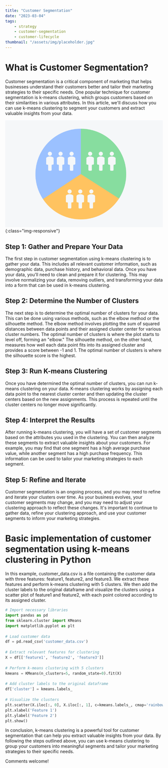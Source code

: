 ```yaml
---
title: "Customer Segmentation"
date: "2023-03-04"
tags:
    - strategy
    - customer-segmentation
    - customer-lifecycle
thumbnail: "/assets/img/placeholder.jpg"
---
```

# What is Customer Segmentation?
Customer segmentation is a critical component of marketing that helps businesses understand their customers better and tailor their marketing strategies to their specific needs. One popular technique for customer segmentation is k-means clustering, which groups customers based on their similarities in various attributes. In this article, we'll discuss how you can use k-means clustering to segment your customers and extract valuable insights from your data.

![customer-segmentation](/assets/img/customer-journey/customer-segmentation.png){:class="img-responsive"}

## Step 1: Gather and Prepare Your Data
The first step in customer segmentation using k-means clustering is to gather your data. This includes all relevant customer information, such as demographic data, purchase history, and behavioral data. Once you have your data, you'll need to clean and prepare it for clustering. This may involve normalizing your data, removing outliers, and transforming your data into a form that can be used in k-means clustering.

## Step 2: Determine the Number of Clusters
The next step is to determine the optimal number of clusters for your data. This can be done using various methods, such as the elbow method or the silhouette method. The elbow method involves plotting the sum of squared distances between data points and their assigned cluster center for various cluster numbers. The optimal number of clusters is where the plot starts to level off, forming an "elbow." The silhouette method, on the other hand, measures how well each data point fits into its assigned cluster and provides a score between -1 and 1. The optimal number of clusters is where the silhouette score is the highest.

## Step 3: Run K-means Clustering
Once you have determined the optimal number of clusters, you can run k-means clustering on your data. K-means clustering works by assigning each data point to the nearest cluster center and then updating the cluster centers based on the new assignments. This process is repeated until the cluster centers no longer move significantly.

## Step 4: Interpret the Results
After running k-means clustering, you will have a set of customer segments based on the attributes you used in the clustering. You can then analyze these segments to extract valuable insights about your customers. For example, you may find that one segment has a high average purchase value, while another segment has a high purchase frequency. This information can be used to tailor your marketing strategies to each segment.

## Step 5: Refine and Iterate
Customer segmentation is an ongoing process, and you may need to refine and iterate your clusters over time. As your business evolves, your customer segments may change, and you may need to adjust your clustering approach to reflect these changes. It's important to continue to gather data, refine your clustering approach, and use your customer segments to inform your marketing strategies.

# Basic implementation of customer segmentation using k-means clustering in Python
In this example, customer_data.csv is a file containing the customer data with three features: feature1, feature2, and feature3. We extract these features and perform k-means clustering with 5 clusters. We then add the cluster labels to the original dataframe and visualize the clusters using a scatter plot of feature1 and feature2, with each point colored according to its assigned cluster.

```python
# Import necessary libraries
import pandas as pd
from sklearn.cluster import KMeans
import matplotlib.pyplot as plt

# Load customer data
df = pd.read_csv('customer_data.csv')

# Extract relevant features for clustering
X = df[['feature1', 'feature2', 'feature3']]

# Perform k-means clustering with 5 clusters
kmeans = KMeans(n_clusters=5, random_state=0).fit(X)

# Add cluster labels to the original dataframe
df['cluster'] = kmeans.labels_

# Visualize the clusters
plt.scatter(X.iloc[:, 0], X.iloc[:, 1], c=kmeans.labels_, cmap='rainbow')
plt.xlabel('Feature 1')
plt.ylabel('Feature 2')
plt.show()
```

In conclusion, k-means clustering is a powerful tool for customer segmentation that can help you extract valuable insights from your data. By following the steps outlined above, you can use k-means clustering to group your customers into meaningful segments and tailor your marketing strategies to their specific needs.

Comments welcome!